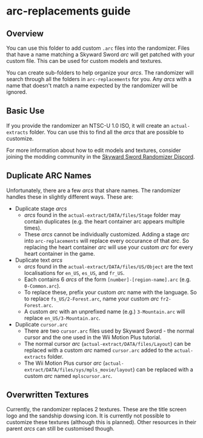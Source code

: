 # arc-replacements guide
## Overview
You can use this folder to add custom `.arc` files into the randomizer. Files that have a name matching a Skyward Sword *arc* will get patched with your custom file. This can be used for custom models and textures.

You can create sub-folders to help organize your *arcs*. The randomizer will search through all the folders in `arc-replacements` for you. Any *arcs* with a name that doesn't match a name expected by the randomizer will be ignored.

## Basic Use
If you provide the randomizer an NTSC-U 1.0 ISO, it will create an `actual-extracts` folder. You can use this to find all the *arcs* that are possible to customize.

For more information about how to edit models and textures, consider joining the modding community in the [Skyward Sword Randomizer Discord](https://discord.gg/evpNKkaaw6).

## Duplicate ARC Names
Unfortunately, there are a few *arcs* that share names. The randomizer handles these in slightly different ways. These are:
* Duplicate stage *arcs*
  * *arcs* found in the `actual-extract/DATA/files/Stage` folder may contain duplicates (e.g. the heart container arc appears multiple times).
  * These *arcs* cannot be individually customized. Adding a stage *arc* into `arc-replacements` will replace every occurance of that *arc*. So replacing the heart container *arc* will use your custom *arc* for every heart container in the game.
* Duplicate text *arcs*
  * *arcs* found in the `actual-extract/DATA/files/US/Object` are the text localisations for `en_US`, `es_US`, and `fr_US`.
  * Each contains 6 *arcs* of the form `[number]-[region-name].arc` (e.g. `0-Common.arc`).
  * To replace these, prefix your custom *arc* name with the language. So to replace `fs_US/2-Forest.arc`, name your custom *arc* `fr2-Forest.arc`.
  * A custom *arc* with an unprefixed name (e.g.) `3-Mountain.arc` will replace `en_US/3-Mountain.arc`.
* Duplicate `cursor.arc`
  * There are two `cursor.arc` files used by Skyward Sword - the normal cursor and the one used in the Wii Motion Plus tutorial.
  * The normal cursor *arc* (`actual-extract/DATA/files/Layout`) can be replaced with a custom *arc* named `cursor.arc` added to the `actual-extracts` folder.
  * The Wii Motion Plus cursor *arc* (`actual-extract/DATA/files/sys/mpls_movie/layout`) can be replaced with a custom *arc* named `mplscursor.arc`.

## Overwritten Textures
Currently, the randomizer replaces 2 textures. These are the title screen logo and the sandship dowsing icon. It is currently not possible to customize these textures (although this is planned). Other resources in their parent *arcs* can still be customised though.